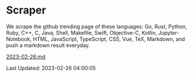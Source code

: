 # Scraper

We scrape the github trending page of these languages: Go, Rust, Python, Ruby, C++, C, Java, Shell, Makefile, Swift, Objective-C, Kotlin, Jupyter-Notebook, HTML, JavaScript, TypeScript, CSS, Vue, TeX, Markdown, and push a markdown result everyday.

[2023-02-26.md](https://github.com/yangwenmai/github-trending-backup/blob/master/2023-02-26.md)

Last Updated: 2023-02-26 04:00:05